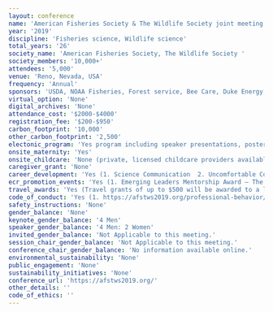 ```yaml
---
layout: conference 
name: 'American Fisheries Society & The Wildlife Society joint meeting'
year: '2019'
discipline: 'Fisheries science, Wildlife science'
total_years: '26'
society_name: 'American Fisheries Society, The Wildlife Society '
society_members: '10,000+'
attendees: '5,000'
venue: 'Reno, Nevada, USA'
frequency: 'Annual'
sponsors: 'USDA, NOAA Fisheries, Forest service, Bee Care, Duke Energy, American Public University, Tervis,College of Science University of Nevada, Avian Power Line, Wild Sheep Foundation '
virtual_option: 'None'
digital_archives: 'None'
attendance_cost: '$2000-$4000'
registration_fee: '$200-$950'
carbon_footprint: '10,000'
other_carbon_footprint: '2,500'
electonic_program: 'Yes program including speaker presentations, posters and abstract book is onlie in html format and as an App.'
onsite_maternity: 'Yes'
onsite_childcare: 'None (private, licensed childcare providers available nearby)'
caregiver_grant: 'None'
career_development: 'Yes (1. Science Communication  2. Uncomfortable Conversations: Engaging Diverse Communities 3. Challenges of Balancing Stakeholder Engagement and Scientific Decision-making to Inform Wildlife Policy 4. From Grassroots to Mainstream: How Informed Advocacy and Social Branding Can Drive Conservation of Fish and Wildlife  5. Beyond the Publication: Science Communication Strategies to Increase the Impact of Your Research 6. Integrating Advanced Technologies to Improve Data Quality and Reduce Bias in Fisheries and Wildlife Population Research and Management  7. Navigating the Path to Professional Success  8. Ready, Set, Hire: Information to Help You Succeed in Your Career Search  9. Women of Wildlife Work/Life Balance – Does It Really Exist? 10. Diversity and Inclusion: Leveraging Actions Through Collaboration 11. Professional Ethics & Advocacy 12. The Art of Communicating Cool Science, New Discoveries, and Policy Decisions in the Age of Twitter)'
ecr_promotion_events: 'Yes (1. Emerging Leaders Mentorship Award – The AFS Emerging Leaders Mentorship Award Program was established to develop future leaders of the Society, and the fisheries profession as a whole, by providing selected candidates an opportunity to participate for one year in activities of the AFS Governing Board.   2. J. Frances Allen Scholarship Award – The scholarship fund was established with the intent of encouraging women to become fisheries professionals. The qualified applicant must be a female Ph.D. student conducting aquatic research in line with AFS objectives and be an AFS member as of December 31, 2019. This Award is administered by the AFS Equal Opportunities Section.     3. The Steven Berkeley Marine Conservation Fellowship– The fellowship comprises a competitively based $10,000 award to a graduate student actively engaged in thesis research relevant to marine conservation; a focus on fisheries issues is not required. This Award is administered by the AFS Marine Fisheries Section.)'
travel_awards: 'Yes (Travel grants of up to $500 will be awarded to a limited number of students who are graduate or postdoctoral trainees:      Equal Opportunities Section Travel Award– The AFS Equal Opportunities Section is leading an effort to increase participation in the Society by graduate and undergraduate students from historically underrepresented groups in the fisheries field.     The John E. Skinner Memorial Fund – The fund provides monetary travel awards for deserving graduate students or exceptional undergraduate students to attend the AFS annual meeting. Any student who is active in fisheries or related aquatic disciplines is eligible to apply. This Award is administered by the AFS Education Section.     Retired Members Travel Award – This travel award was established to encourage and enable retired members of the Society to attend Annual Meetings, particularly those members who might play a more active role in the meeting.)'
code_of_conduct: 'Yes (1. https://afstws2019.org/professional-behavior/     2. http://afstws2019.org/wp-content/uploads/2019/05/Attachment-G-AFS-Meetings-Code-of-Conduct.1-22-2019_Version-Approved-by-Mgt-Comm_Final-1.pdf)'
safety_instructions: 'None'
gender_balance: 'None'
keynote_gender_balance: '4 Men'
speaker_gender_balance: '4 Men: 2 Women'
invited_gender_balance: 'Not Applicable to this meeting.'
session_chair_gender_balance: 'Not Applicable to this meeting.'
conference_chair_gender_balance: 'No information available online.'
environmental_sustainability: 'None'
public_engagement: 'None'
sustainability_initiatives: 'None'
conference_url: 'https://afstws2019.org/'
other_details: ''
code_of_ethics: ''
---
```

